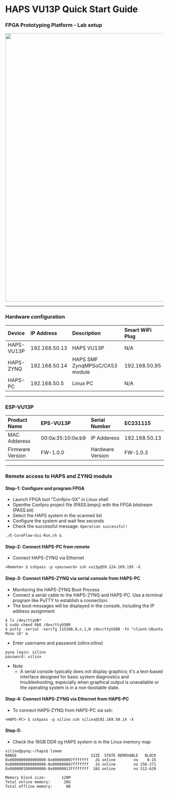 # HAPS VU13P Quick Start Guide

### FPGA Prototyping Platform - Lab setup 

<img src="https://github.com/user-attachments/assets/713f953a-b265-42f8-8df8-45b70c512401" width=850>
 
---
### Hardware configuration 

| Device | IP Address | Description | Smart WiFi Plug |
|:-|:-|:-|:-|
| HAPS-VU13P | 192.168.50.13 | HAPS VU13P | N/A |
| HAPS-ZYNQ | 192.168.50.14 | HAPS SMF ZynqMPSoC/CA53 module | 192.168.50.95 |
| HAPS-PC | 192.168.50.5 | Linux PC | N/A |

---
### ESP-VU13P

| Product Name | EPS-VU13P | Serial Number | EC231115 |
|:-|:-|:-|:-|
| MAC Adderess | 00:0a:35:10:0e:b9 | IP Adderess | 192.168.50.13 |
| Firmware Version | FW-1.0.0 | Hardware Version | FW-1.0.3 |

---
### Remote access to HAPS and ZYNQ module

#### Step-1: Configure and program FPGA

* Launch FPGA tool "Confpro-SX" in Linux shell
* Openthe Confpro project file (PASS.bmprj) with the FPGA bitstream (PASS.bit)
* Select the HAPS system in the scanned list
* Configure the system and wait few seconds
* Check the successful message.  ```Operation successful!```

```
./E-CoreFlow-Gui-Run.sh &
```

#### Step-2: Connect HAPS-PC from remote

* Connect HAPS-ZYNQ via Ethernet

```
<Remote> $ sshpass -p <password> ssh vu13p@59.124.169.195 -X
```

#### Step-3: Connect HAPS-ZYNQ via serial console from HAPS-PC  

* Monitoring the HAPS-ZYNQ Boot Process
* Connect a serial cable to the HAPS-ZYNQ and HAPS-PC. Use a terminal program like PuTTY to establish a connection.
* The boot messages will be displayed in the console, including the IP address assignment
  
```
$ ls /dev/ttyUB*
$ sudo chmod 666 /dev/ttyUSB0
$ putty -serial -sercfg 115200,8,n,1,N /dev/ttyUSB0 -fn "client:Ubuntu Mono 16" &
```

* Enter username and password (xilinx:xilinx)
  
```
pynq login: xilinx
password: xilinx
```

* Note
   * A serial console typically does not display graphics; it's a text-based interface designed for basic system diagnostics and troubleshooting, especially when graphical output is unavailable or the operating system is in a non-bootable state.



#### Step-4: Connect HAPS-ZYNQ via Ethernet from HAPS-PC  

* To connect HAPS-ZYNQ from HAPS-PC via ssh:  

```
<HAPS-PC> $ sshpass -p xilinx ssh xilinx@192.169.50.14 -X
```

#### Step-5:

* Check the 16GB DDR og HAPS system is in the Linux memory map

```
xilinx@pynq:~/haps$ lsmem
RANGE                                 SIZE  STATE REMOVABLE   BLOCK
0x0000000000000000-0x000000007fffffff   2G online        no    0-15
0x0000000800000000-0x000000087fffffff   2G online        no 256-271
0x0000001000000000-0x00000013ffffffff  16G online        no 512-639

Memory block size:       128M
Total online memory:      20G
Total offline memory:      0B
```
